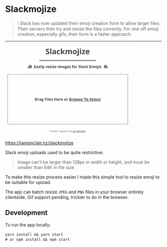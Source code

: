 # Slackmojize

> ℹ️ Slack has now updated their emoji creation form to allow larger files. Their servers then try and resize the files correctly. For one off emoji creation, especially gifs, their form is a faster approach.

----------

<img width="400" alt="Example of Slackmojize App in Action" src="./slackmojize.gif">

https://jamsinclair.nz/slackmojize

Slack emoji uploads used to be quite restrictive:
> Image can't be larger than 128px in width or height, and must be smaller than 64K in file size.

To make this resize process easier I made this simple tool to resize emoji to be suitable for upload. 

The app can batch resize `JPEG` and `PNG` files in your browser entirely clientside. Gif support pending, trickier to do in the browser.

## Development

To run the app locally:
```shell
yarn install && yarn start
# or npm install && npm start
```

